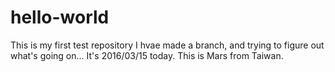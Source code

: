 # hello-world
This is my first test repository
I hvae made a branch, and trying to figure out what's going on...
It's 2016/03/15 today.
This is Mars from Taiwan.
